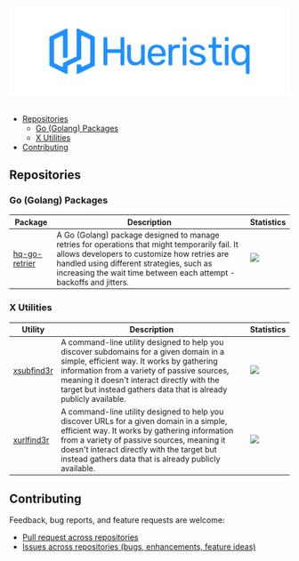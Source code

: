 <div align="center">
	<img src="https://raw.githubusercontent.com/hueristiq/.github/main/assets/Github%20Profile%20Banner%201920x600.png" alt="Hueristiq"/>
</div>

<br/>

- [Repositories](#repositories)
	- [Go (Golang) Packages](#go-golang-packages)
	- [X Utilities](#x-utilities)
- [Contributing](#contributing)

## Repositories

### Go (Golang) Packages

| Package               | Description               | Statistics     |
|-----------------------|---------------------------|----------------|
| [hq-go-retrier](https://github.com/hueristiq/hq-go-retrier) | A Go (Golang) package designed to manage retries for operations that might temporarily fail. It allows developers to customize how retries are handled using different strategies, such as increasing the wait time between each attempt - backoffs and jitters. | ![](https://img.shields.io/github/stars/hueristiq/hq-go-retrier?label=%20) |

### X Utilities

| Utility               | Description               | Statistics     |
|-----------------------|---------------------------|----------------|
| [xsubfind3r](https://github.com/hueristiq/xsubfind3r) | A command-line utility designed to help you discover subdomains for a given domain in a simple, efficient way. It works by gathering information from a variety of passive sources, meaning it doesn't interact directly with the target but instead gathers data that is already publicly available. | ![](https://img.shields.io/github/stars/hueristiq/xsubfind3r?label=%20) |
| [xurlfind3r](https://github.com/hueristiq/xurlfind3r) | A command-line utility designed to help you discover URLs for a given domain in a simple, efficient way. It works by gathering information from a variety of passive sources, meaning it doesn't interact directly with the target but instead gathers data that is already publicly available. | ![](https://img.shields.io/github/stars/hueristiq/xurlfind3r?label=%20) |

## Contributing

Feedback, bug reports, and feature requests are welcome:

* [Pull request across repositories](https://github.com/pulls?q=is%3Aopen+is%3Apr+user%3Ahueristiq+is%3Apublic)
* [Issues across repositories (bugs, enhancements, feature ideas)](https://github.com/issues?q=is%3Aopen+is%3Aissue+user%3Ahueristiq+is%3Apublic)